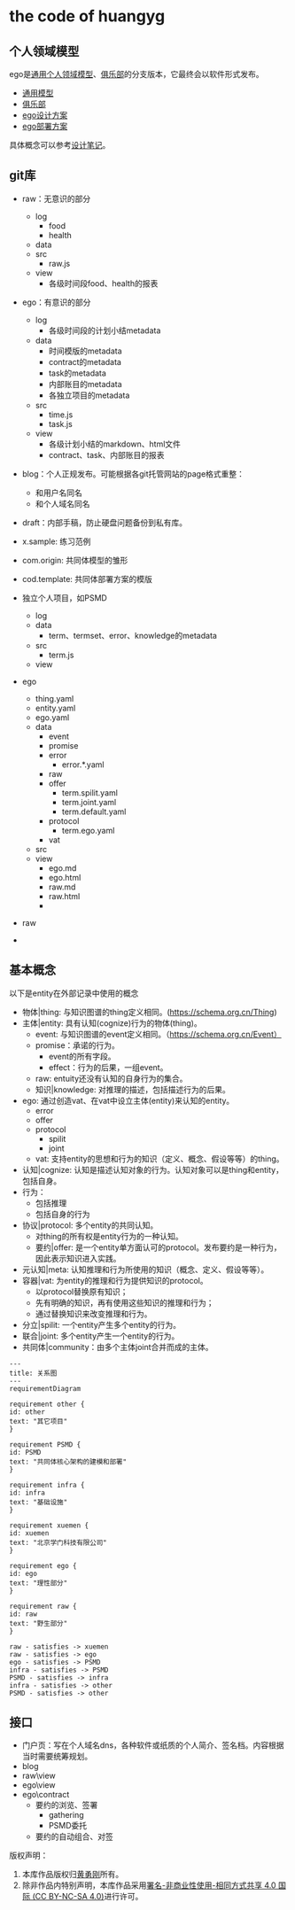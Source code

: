 # the code of huangyg

## 个人领域模型

ego是[通用个人领域模型](common.com.md)、[俱乐部](club.com.md)的分支版本，它最终会以软件形式发布。  

* [通用模型](common.com.md)
* [俱乐部](club.com.md)
* [ego设计方案](ego.com.md)
* [ego部署方案](cod.md)

具体概念可以参考[设计笔记](README.note.md)。

## git库

- raw：无意识的部分
    - log
        - food
        - health
    - data
    - src
        - raw.js
    - view
        - 各级时间段food、health的报表
- ego：有意识的部分
    - log
        - 各级时间段的计划小结metadata
    - data
        - 时间模版的metadata
        - contract的metadata
        - task的metadata
        - 内部账目的metadata
        - 各独立项目的metadata
    - src
        - time.js
        - task.js
    - view
        - 各级计划小结的markdown、html文件
        - contract、task、内部账目的报表
- blog：个人正规发布。可能根据各git托管网站的page格式重整：
    - 和用户名同名
    - 和个人域名同名
- draft：内部手稿，防止硬盘问题备份到私有库。
- x.sample: 练习范例
- com.origin: 共同体模型的雏形
- cod.template: 共同体部署方案的模版
- 独立个人项目，如PSMD
    - log
    - data
        - term、termset、error、knowledge的metadata
    - src
        - term.js
    - view


- ego
    - thing.yaml
    - entity.yaml
    - ego.yaml
    - data
        - event
        - promise
        - error
            - error.*.yaml
        - raw
        - offer
            - term.spilit.yaml
            - term.joint.yaml
            - term.default.yaml
        - protocol
            - term.ego.yaml
        - vat
    - src
    - view
        - ego.md
        - ego.html
        - raw.md
        - raw.html
        - 
- raw
- 
    

## 基本概念
以下是entity在外部记录中使用的概念

- 物体|thing: 与知识图谱的thing定义相同。(https://schema.org.cn/Thing)
- 主体|entity: 具有认知(cognize)行为的物体(thing)。
    - event: 与知识图谱的event定义相同。（https://schema.org.cn/Event） 
    - promise：承诺的行为。
        - event的所有字段。
        - effect：行为的后果，一组event。
    - raw: entuity还没有认知的自身行为的集合。
    - 知识|knowledge: 对推理的描述，包括描述行为的后果。
- ego: 通过创造vat、在vat中设立主体(entity)来认知的entity。
    - error
    - offer
    - protocol
       - spilit
       - joint
    - vat: 支持entity的思想和行为的知识（定义、概念、假设等等）的thing。
- 认知|cognize: 认知是描述认知对象的行为。认知对象可以是thing和entity，包括自身。
- 行为：
    - 包括推理
    - 包括自身的行为
- 协议|protocol: 多个entity的共同认知。
    - 对thing的所有权是entity行为的一种认知。
    - 要约|offer: 是一个entity单方面认可的protocol。发布要约是一种行为，因此表示知识进入实践。
- 元认知|meta: 认知推理和行为所使用的知识（概念、定义、假设等等）。
- 容器|vat: 为entity的推理和行为提供知识的protocol。
    - 以protocol替换原有知识；
    - 先有明确的知识，再有使用这些知识的推理和行为；
    - 通过替换知识来改变推理和行为。
- 分立|spilit: 一个entity产生多个entity的行为。
- 联合|joint: 多个entity产生一个entity的行为。
- 共同体|community：由多个主体joint合并而成的主体。

```mermaid
---
title: 关系图
---
requirementDiagram

requirement other {
id: other
text: "其它项目"
}

requirement PSMD {
id: PSMD
text: "共同体核心架构的建模和部署"
}

requirement infra {
id: infra
text: "基础设施"
}

requirement xuemen {
id: xuemen
text: "北京学门科技有限公司"
}

requirement ego {
id: ego
text: "理性部分"
}

requirement raw {
id: raw
text: "野生部分"
}

raw - satisfies -> xuemen
raw - satisfies -> ego
ego - satisfies -> PSMD
infra - satisfies -> PSMD
PSMD - satisfies -> infra
infra - satisfies -> other
PSMD - satisfies -> other
```


## 接口

- 门户页：写在个人域名dns，各种软件或纸质的个人简介、签名档。内容根据当时需要统筹规划。
- blog
- raw\view
- ego\view
- ego\contract
    - 要约的浏览、签署
        - gathering
        - PSMD委托
    - 要约的自动组合、对签

版权声明：

1. 本库作品版权归[黄勇刚](mailto:huangyg@mars22.com)所有。
2. 除非作品内特别声明，本库作品采用[署名-非商业性使用-相同方式共享 4.0 国际 (CC BY-NC-SA 4.0)](http://creativecommons.org/licenses/by-nc-sa/4.0/)进行许可。  
